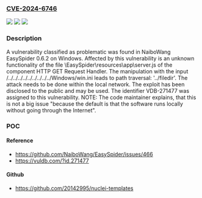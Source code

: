### [CVE-2024-6746](https://cve.mitre.org/cgi-bin/cvename.cgi?name=CVE-2024-6746)
![](https://img.shields.io/static/v1?label=Product&message=EasySpider&color=blue)
![](https://img.shields.io/static/v1?label=Version&message=%3D%200.6.2%20&color=brighgreen)
![](https://img.shields.io/static/v1?label=Vulnerability&message=CWE-24%20Path%20Traversal%3A%20'..%2Ffiledir'&color=brighgreen)

### Description

A vulnerability classified as problematic was found in NaiboWang EasySpider 0.6.2 on Windows. Affected by this vulnerability is an unknown functionality of the file \EasySpider\resources\app\server.js of the component HTTP GET Request Handler. The manipulation with the input /../../../../../../../../../Windows/win.ini leads to path traversal: '../filedir'. The attack needs to be done within the local network. The exploit has been disclosed to the public and may be used. The identifier VDB-271477 was assigned to this vulnerability. NOTE: The code maintainer explains, that this is not a big issue "because the default is that the software runs locally without going through the Internet".

### POC

#### Reference
- https://github.com/NaiboWang/EasySpider/issues/466
- https://vuldb.com/?id.271477

#### Github
- https://github.com/20142995/nuclei-templates

